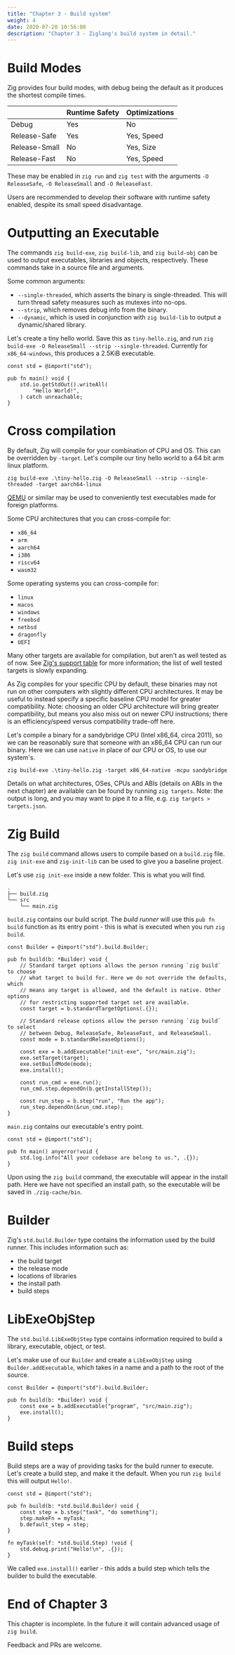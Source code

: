 ```yaml
---
title: "Chapter 3 - Build system"
weight: 4
date: 2020-07-20 10:56:00
description: "Chapter 3 - Ziglang's build system in detail."
---
```


# Build Modes  

Zig provides four build modes, with debug being the default as it produces the shortest compile times.

|               | Runtime Safety | Optimizations |
|---------------|----------------|---------------|
| Debug         | Yes            | No            |
| Release-Safe  | Yes            | Yes, Speed    |
| Release-Small | No             | Yes, Size     |
| Release-Fast  | No             | Yes, Speed    |

These may be enabled in `zig run` and `zig test` with the arguments `-O ReleaseSafe`, `-O ReleaseSmall` and `-O ReleaseFast`.

Users are recommended to develop their software with runtime safety enabled, despite its small speed disadvantage.

# Outputting an Executable

The commands `zig build-exe`, `zig build-lib`, and `zig build-obj` can be used to output executables, libraries and objects, respectively. These commands take in a source file and arguments.

Some common arguments:
- `--single-threaded`, which asserts the binary is single-threaded. This will turn thread safety measures such as mutexes into no-ops.
- `--strip`, which removes debug info from the binary.
- `--dynamic`, which is used in conjunction with `zig build-lib` to output a dynamic/shared library.

Let's create a tiny hello world. Save this as `tiny-hello.zig`, and run `zig build-exe -O ReleaseSmall --strip --single-threaded`. Currently for `x86_64-windows`, this produces a 2.5KiB executable.

```zig
const std = @import("std");

pub fn main() void {
    std.io.getStdOut().writeAll(
        "Hello World!",
    ) catch unreachable;
}
```

# Cross compilation

By default, Zig will compile for your combination of CPU and OS. This can be overridden by `-target`. Let's compile our tiny hello world to a 64 bit arm linux platform.

`zig build-exe .\tiny-hello.zig -O ReleaseSmall --strip --single-threaded -target aarch64-linux`

[QEMU](https://www.qemu.org/) or similar may be used to conveniently test executables made for foreign platforms.

Some CPU architectures that you can cross-compile for:
- `x86_64`
- `arm`
- `aarch64`
- `i386`
- `riscv64`
- `wasm32`

Some operating systems you can cross-compile for:
- `linux`
- `macos`
- `windows`
- `freebsd`
- `netbsd`
- `dragonfly`
- `UEFI`

Many other targets are available for compilation, but aren't as well tested as of now. See [Zig's support table](https://ziglang.org/#Wide-range-of-targets-supported) for more information; the list of well tested targets is slowly expanding.

As Zig compiles for your specific CPU by default, these binaries may not run on other computers with slightly different CPU architectures. It may be useful to instead specify a specific baseline CPU model for greater compatibility. Note: choosing an older CPU architecture will bring greater compatibility, but means you also miss out on newer CPU instructions; there is an efficiency/speed versus compatibility trade-off here.

Let's compile a binary for a sandybridge CPU (Intel x86_64, circa 2011), so we can be reasonably sure that someone with an x86_64 CPU can run our binary. Here we can use `native` in place of our CPU or OS, to use our system's.

`zig build-exe .\tiny-hello.zig -target x86_64-native -mcpu sandybridge`

Details on what architectures, OSes, CPUs and ABIs (details on ABIs in the next chapter) are available can be found by running `zig targets`. Note: the output is long, and you may want to pipe it to a file, e.g. `zig targets > targets.json`.

# Zig Build

The `zig build` command allows users to compile based on a `build.zig` file. `zig init-exe` and `zig-init-lib` can be used to give you a baseline project.

Let's use `zig init-exe` inside a new folder. This is what you will find.
```
.
├── build.zig
└── src
    └── main.zig
```
`build.zig` contains our build script. The *build runner* will use this `pub fn build` function as its entry point - this is what is executed when you run `zig build`.

```zig
const Builder = @import("std").build.Builder;

pub fn build(b: *Builder) void {
    // Standard target options allows the person running `zig build` to choose
    // what target to build for. Here we do not override the defaults, which
    // means any target is allowed, and the default is native. Other options
    // for restricting supported target set are available.
    const target = b.standardTargetOptions(.{});

    // Standard release options allow the person running `zig build` to select
    // between Debug, ReleaseSafe, ReleaseFast, and ReleaseSmall.
    const mode = b.standardReleaseOptions();

    const exe = b.addExecutable("init-exe", "src/main.zig");
    exe.setTarget(target);
    exe.setBuildMode(mode);
    exe.install();

    const run_cmd = exe.run();
    run_cmd.step.dependOn(b.getInstallStep());

    const run_step = b.step("run", "Run the app");
    run_step.dependOn(&run_cmd.step);
}
```

`main.zig` contains our executable's entry point.

```zig
const std = @import("std");

pub fn main() anyerror!void {
    std.log.info("All your codebase are belong to us.", .{});
}
```

Upon using the `zig build` command, the executable will appear in the install path. Here we have not specified an install path, so the executable will be saved in `./zig-cache/bin`.

# Builder

Zig's `std.build.Builder` type contains the information used by the build runner. This includes information such as:

- the build target
- the release mode
- locations of libraries
- the install path
- build steps

# LibExeObjStep

The `std.build.LibExeObjStep` type contains information required to build a library, executable, object, or test.

Let's make use of our `Builder` and create a `LibExeObjStep` using `Builder.addExecutable`, which takes in a name and a path to the root of the source.

```zig
const Builder = @import("std").build.Builder;

pub fn build(b: *Builder) void {
    const exe = b.addExecutable("program", "src/main.zig");
    exe.install();
}
```

# Build steps

Build steps are a way of providing tasks for the build runner to  execute. Let's create a build step, and make it the default. When you run `zig build` this will output `Hello!`. 

```zig
const std = @import("std");

pub fn build(b: *std.build.Builder) void {
    const step = b.step("task", "do something");
    step.makeFn = myTask;
    b.default_step = step;
}

fn myTask(self: *std.build.Step) !void {
    std.debug.print("Hello!\n", .{});
}
```

We called `exe.install()` earlier - this adds a build step which tells the builder to build the executable.

# End of Chapter 3

This chapter is incomplete. In the future it will contain advanced usage of `zig build`.

Feedback and PRs are welcome.
